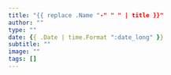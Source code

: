 ```yaml
---
title: "{{ replace .Name "-" " " | title }}"
author: ""
type: ""
date: {{ .Date | time.Format ":date_long" }}
subtitle: ""
image: ""
tags: []
---
```

